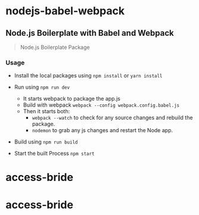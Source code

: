# nodejs-babel-webpack

Node.js Boilerplate with Babel and Webpack
---

> Node.js Boilerplate Package

### Usage

* Install the local packages using `npm install` or `yarn install`
* Run using `npm run dev`
  * It starts webpack to package the app.js
  * Build with webpack `webpack --config webpack.config.babel.js` 
  * Then it starts both:
       * `webpack --watch` to check for any source changes and rebuild the package.
       * `nodemon` to grab any js changes and restart the Node app.

* Build using `npm run build`
* Start the built Process `npm start`
# access-bride
# access-bride
